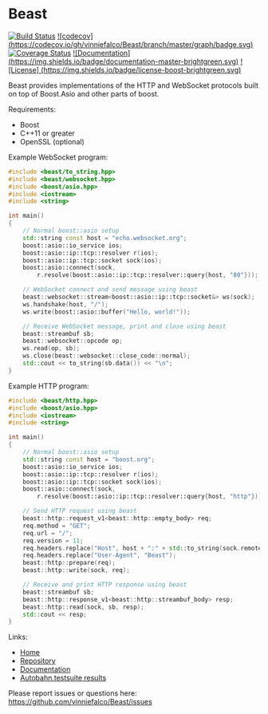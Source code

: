 # Beast

[![Build Status](https://travis-ci.org/vinniefalco/Beast.svg?branch=master)](https://travis-ci.org/vinniefalco/Beast) [![codecov]
(https://codecov.io/gh/vinniefalco/Beast/branch/master/graph/badge.svg)](https://codecov.io/gh/vinniefalco/Beast) 
[![Coverage Status](https://coveralls.io/repos/github/vinniefalco/Beast/badge.svg?branch=master)](https://coveralls.io/github/vinniefalco/Beast?branch=master)
[![Documentation]
(https://img.shields.io/badge/documentation-master-brightgreen.svg)](http://vinniefalco.github.io/beast/) [![License]
(https://img.shields.io/badge/license-boost-brightgreen.svg)](LICENSE_1_0.txt)

Beast provides implementations of the HTTP and WebSocket protocols
built on top of Boost.Asio and other parts of boost.

Requirements:

* Boost
* C++11 or greater
* OpenSSL (optional)

Example WebSocket program:
```C++
#include <beast/to_string.hpp>
#include <beast/websocket.hpp>
#include <boost/asio.hpp>
#include <iostream>
#include <string>

int main()
{
    // Normal boost::asio setup
    std::string const host = "echo.websocket.org";
    boost::asio::io_service ios;
    boost::asio::ip::tcp::resolver r(ios);
    boost::asio::ip::tcp::socket sock(ios);
    boost::asio::connect(sock,
        r.resolve(boost::asio::ip::tcp::resolver::query{host, "80"}));

    // WebSocket connect and send message using beast
    beast::websocket::stream<boost::asio::ip::tcp::socket&> ws(sock);
    ws.handshake(host, "/");
    ws.write(boost::asio::buffer("Hello, world!"));

    // Receive WebSocket message, print and close using beast
    beast::streambuf sb;
    beast::websocket::opcode op;
    ws.read(op, sb);
    ws.close(beast::websocket::close_code::normal);
    std::cout << to_string(sb.data()) << "\n";
}
```

Example HTTP program:
```C++
#include <beast/http.hpp>
#include <boost/asio.hpp>
#include <iostream>
#include <string>

int main()
{
    // Normal boost::asio setup
    std::string const host = "boost.org";
    boost::asio::io_service ios;
    boost::asio::ip::tcp::resolver r(ios);
    boost::asio::ip::tcp::socket sock(ios);
    boost::asio::connect(sock,
        r.resolve(boost::asio::ip::tcp::resolver::query{host, "http"}));

    // Send HTTP request using beast
    beast::http::request_v1<beast::http::empty_body> req;
    req.method = "GET";
    req.url = "/";
    req.version = 11;
    req.headers.replace("Host", host + ":" + std::to_string(sock.remote_endpoint().port()));
    req.headers.replace("User-Agent", "Beast");
    beast::http::prepare(req);
    beast::http::write(sock, req);

    // Receive and print HTTP response using beast
    beast::streambuf sb;
    beast::http::response_v1<beast::http::streambuf_body> resp;
    beast::http::read(sock, sb, resp);
    std::cout << resp;
}
```

Links:

* [Home](http://vinniefalco.github.io/)
* [Repository](https://github.com/vinniefalco/Beast)
* [Documentation](http://vinniefalco.github.io/beast/)
* [Autobahn.testsuite results](http://vinniefalco.github.io/autobahn/index.html)

Please report issues or questions here:
https://github.com/vinniefalco/Beast/issues

